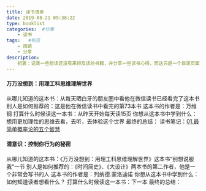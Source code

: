 ```yaml
---
title: 读书清单
date: 2019-08-21 09:38:22
type: booklist
categories:  #分类
    - 读书
tags:   #标签
    - 阅读
    - 分享
description: 
    初衷：记录一些想读还没有来得及读的书籍，并分享一些读书心得，而这只是一个目录页面
---
```

#### 万万没想到：用理工科思维理解世界
从哪儿知道的这本书：从每天晒白牙的朋友圈中看他在微信读书已经看完了这本书
别人是如何推荐的：这是他在微信读书中看完的第73本书
这本书的作者是：万维钢
打算什么时候读这一本书：从昨天开始每天读15页
你想从这本书中学到什么：想用更加理性的思维去看，去听，去体验这个世界
最终的总结：
读书笔记：[01.最简单概率论的五个智慧](/booklist/surprise.html)
#### 潜意识：控制你行为的秘密
从哪儿知道的这本书：《万万没想到：用理工科思维理解世界》这本书“别想说服我”一节
别人是如何推荐的：《时间简史》、《大设计》两本书的第二作者，他是一个非常会写书的人
这本书的作者是：列纳德.蒙洛迪诺
你想从这本书中学到什么：如何知道读者想看什么？
打算什么时候读这一本书：下一本
最终的总结：